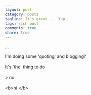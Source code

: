 ```yaml
---
layout: post
category: posts
tagline: It's great ... Yup
tags: rich post
comments: true
share: true
---
```

...<div>I&#39;m doing some &#39;quoting&#39; and blogging?</div><div><br></div><div>It&#39;s &#39;the&#39; thing to do</div><div><br></div><div>> no</div><div><br></div>&lt;b>hi &lt;/b><span></span>
